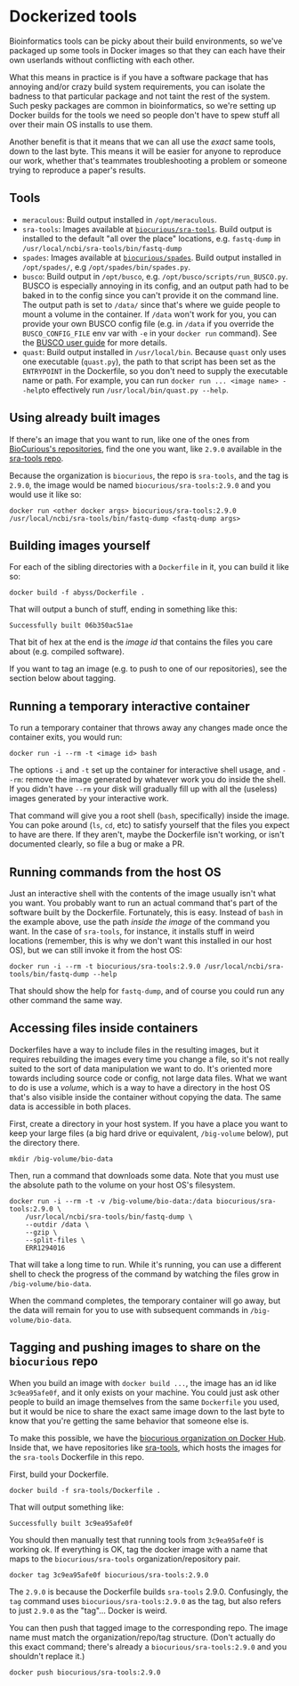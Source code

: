 # Dockerized tools

Bioinformatics tools can be picky about their build environments, so we've packaged up some tools in Docker images so
that they can each have their own userlands without conflicting with each other.

What this means in practice is if you have a software package that has annoying and/or crazy build system requirements,
you can isolate the badness to that particular package and not taint the rest of the system. Such pesky packages are
common in bioinformatics, so we're setting up Docker builds for the tools we need so people don't have to spew stuff all
over their main OS installs to use them.

Another benefit is that it means that we can all use the _exact_ same tools, down to the last byte. This means it will
be easier for anyone to reproduce our work, whether that's teammates troubleshooting a problem or someone trying to
reproduce a paper's results.

## Tools

- `meraculous`: Build output installed in `/opt/meraculous`.
- `sra-tools`: Images available at [`biocurious/sra-tools`](https://hub.docker.com/r/biocurious/sra-tools/tags/). 
Build output is installed to the default "all over the place" locations, e.g. `fastq-dump` in `/usr/local/ncbi/sra-tools/bin/fastq-dump`
- `spades`: Images available at [`biocurious/spades`](https://hub.docker.com/r/biocurious/spades/tags/). Build output
installed in `/opt/spades/`, e.g `/opt/spades/bin/spades.py`.
- `busco`: Build output in `/opt/busco`, e.g. `/opt/busco/scripts/run_BUSCO.py`. BUSCO is especially annoying in its
config, and an output path had to be baked in to the config since you can't provide it on the command line. The output
path is set to `/data/` since that's where we guide people to mount a volume in the container. If `/data` won't work for
you, you can provide your own BUSCO config file (e.g. in `/data` if you override the `BUSCO_CONFIG_FILE` env var with
`-e` in your `docker run` command). See the [BUSCO user
guide](http://gitlab.com/ezlab/busco/raw/master/BUSCO_v3_userguide.pdf) for more details.
- `quast`: Build output installed in `/usr/local/bin`. Because `quast` only uses one executable (`quast.py`), the path 
to that script has been set as the `ENTRYPOINT` in the Dockerfile, so you don't need to supply the executable name or 
path. For example, you can run `docker run ... <image name> --help`to effectively run `/usr/local/bin/quast.py --help`.

## Using already built images

If there's an image that you want to run, like one of the ones from [BioCurious's repositories](https://hub.docker.com/u/biocurious/dashboard/), find the one you want, like `2.9.0` available in the [sra-tools repo](https://hub.docker.com/r/biocurious/sra-tools/tags/).

Because the organization is `biocurious`, the repo is `sra-tools`, and the tag is `2.9.0`, the image would be named `biocurious/sra-tools:2.9.0` and you would use it like so:

```
docker run <other docker args> biocurious/sra-tools:2.9.0 /usr/local/ncbi/sra-tools/bin/fastq-dump <fastq-dump args>
```

## Building images yourself

For each of the sibling directories with a `Dockerfile` in it, you can build it like so:

```
docker build -f abyss/Dockerfile .
```

That will output a bunch of stuff, ending in something like this:

```
Successfully built 06b350ac51ae
```

That bit of hex at the end is the *image id* that contains the files you care about (e.g. compiled software).

If you want to tag an image (e.g. to push to one of our repositories), see the section below about tagging.

## Running a temporary interactive container

To run a temporary container that throws away any changes made once the container exits, you would run:

```
docker run -i --rm -t <image id> bash
```

The options `-i` and `-t` set up the container for interactive shell usage, and `--rm`: remove the image generated by 
whatever work you do inside the shell. If you didn't have `--rm` your disk will gradually fill up with all the (useless)
 images generated by your interactive work.

That command will give you a root shell (`bash`, specifically) inside the image. You can poke around (`ls`, `cd`, etc) 
to satisfy yourself that the files you expect to have are there. If they aren't, maybe the Dockerfile isn't working, 
or isn't documented clearly, so file a bug or make a PR.

## Running commands from the host OS

Just an interactive shell with the contents of the image usually isn't what you want. You probably want to run an actual
command that's part of the software built by the Dockerfile. Fortunately, this is easy. Instead of `bash` in the 
example above, use the path *inside the image* of the command you want. In the case of `sra-tools`, for instance, 
it installs stuff in weird locations (remember, this is why we don't want this installed in our host OS), but we can 
still invoke it from the host OS:

```
docker run -i --rm -t biocurious/sra-tools:2.9.0 /usr/local/ncbi/sra-tools/bin/fastq-dump --help
```

That should show the help for `fastq-dump`, and of course you could run any other command the same way.

##  Accessing files inside containers
Dockerfiles have a way to include files in the resulting images, but it requires rebuilding the images every time you
change a file, so it's not really suited to the sort of data manipulation we want to do. It's oriented more towards
including source code or config, not large data files. What we want to do is use a *volume*, which is a way to have a
directory in the host OS that's also visible inside the container without copying the data. The same data is accessible
in both places.

First, create a directory in your host system. If you have a place you want to keep your large files (a big hard drive
or equivalent, `/big-volume` below), put the directory there.

```
mkdir /big-volume/bio-data
```

Then, run a command that downloads some data. Note that you must use the absolute path to the volume on your host OS's
filesystem.

```
docker run -i --rm -t -v /big-volume/bio-data:/data biocurious/sra-tools:2.9.0 \
    /usr/local/ncbi/sra-tools/bin/fastq-dump \
    --outdir /data \
    --gzip \
    --split-files \
    ERR1294016
```

That will take a long time to run. While it's running, you can use a different shell to check the progress of the
command by watching the files grow in `/big-volume/bio-data`.

When the command completes, the temporary container will go away, but the data will remain for you to use with
subsequent commands in `/big-volume/bio-data`.

## Tagging and pushing images to share on the `biocurious` repo

When you build an image with `docker build ...`, the image has an id like `3c9ea95afe0f`, and it only exists on your
machine. You could just ask other people to build an image themselves from the same `Dockerfile` you used, but it would
be nice to share the exact same image down to the last byte to know that you're getting the same behavior that someone
else is.

To make this possible, we have the [biocurious organization on Docker
Hub](https://hub.docker.com/u/biocurious/dashboard/). Inside that, we have repositories like
[sra-tools](https://hub.docker.com/r/biocurious/sra-tools/), which hosts the images for the `sra-tools` Dockerfile in
this repo.

First, build your Dockerfile.

```
docker build -f sra-tools/Dockerfile .
```

That will output something like:

```
Successfully built 3c9ea95afe0f
```
You should then manually test that running tools from `3c9ea95afe0f` is working ok. If everything is OK, tag the docker
image with a name that maps to the `biocurious/sra-tools` organization/repository pair.

```
docker tag 3c9ea95afe0f biocurious/sra-tools:2.9.0
```

The `2.9.0` is because the Dockerfile builds `sra-tools` 2.9.0. Confusingly, the `tag` command uses
`biocurious/sra-tools:2.9.0` as the tag, but also refers to just `2.9.0` as the "tag"... Docker is weird.

You can then push that tagged image to the corresponding repo. The image name must match the organization/repo/tag
structure. (Don't actually do this exact command; there's already a `biocurious/sra-tools:2.9.0` and you shouldn't
replace it.)

```
docker push biocurious/sra-tools:2.9.0
```
